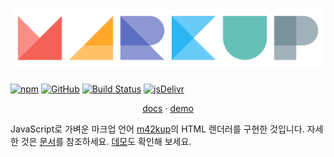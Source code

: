 # ![m42kup](logo/logotype.svg?raw=true)

[![npm](https://img.shields.io/npm/v/m42kup)](https://www.npmjs.com/package/m42kup)
[![GitHub](https://img.shields.io/github/license/logico-philosophical/m42kup)](https://github.com/logico-philosophical/m42kup/blob/master/LICENSE)
[![Build Status](https://img.shields.io/travis/com/logico-philosophical/m42kup)](https://travis-ci.com/logico-philosophical/m42kup)
[![jsDelivr](https://data.jsdelivr.com/v1/package/npm/m42kup/badge?style=rounded)](https://www.jsdelivr.com/package/npm/m42kup)

<p align="center">
  <a href="https://logico-philosophical.github.io/m42kup/docs/build/index.html">docs</a> ·
  <a href="https://logico-philosophical.github.io/m42kup/web/demo.html">demo</a>
</p>

JavaScript로 가벼운 마크업 언어 [m42kup](https://logico-philosophical.github.io/m42kup/docs/build/getting-started/introduction.html)의 HTML 렌더러를 구현한 것입니다. 자세한 것은 [문서](https://logico-philosophical.github.io/m42kup/docs/build/index.html)를 참조하세요. [데모](https://logico-philosophical.github.io/m42kup/web/demo.html)도 확인해 보세요.
